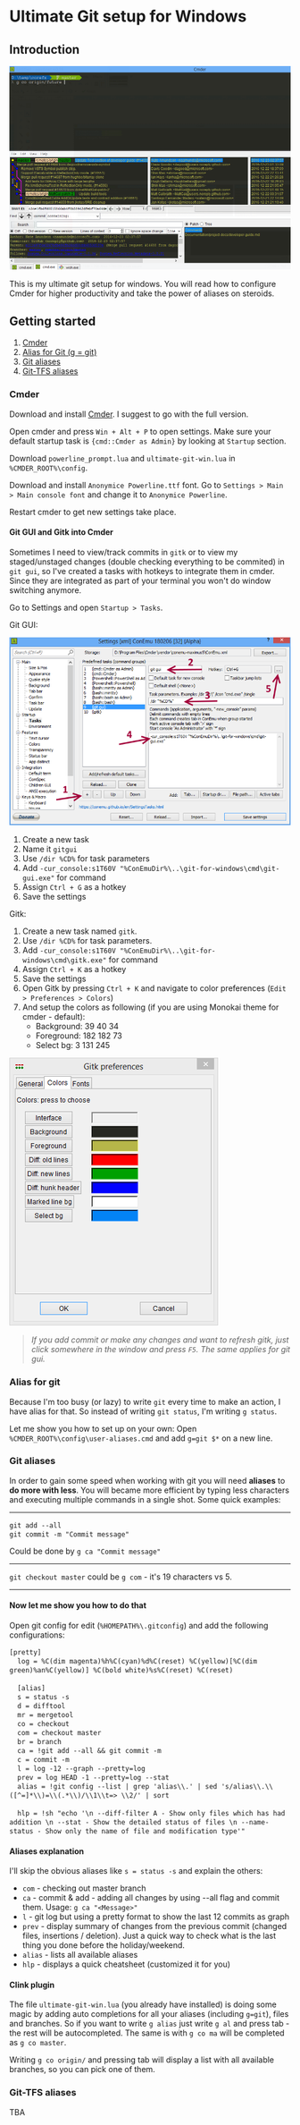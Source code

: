 # Ultimate Git setup for Windows

## Introduction
![Ultimate git setup for Windows](/images/preview.png)

This is my ultimate git setup for windows. You will read how to configure Cmder for higher productivity and take the power of aliases on steroids.

## Getting started
1. [Cmder](#cmder)
1. [Alias for Git (g = git)](#alias-for-git)
1. [Git aliases](#git-aliases)
1. [Git-TFS aliases](#git-tfs-aliases)

### Cmder
Download and install [Cmder](http://cmder.net/). I suggest to go with the full version.

Open cmder and press `Win + Alt + P` to open settings. Make sure your default startup task is `{cmd::Cmder as Admin}` by looking at `Startup` section.

Download `powerline_prompt.lua` and `ultimate-git-win.lua` in `%CMDER_ROOT%\config`.

Download and install `Anonymice Powerline.ttf` font. Go to `Settings > Main > Main console font` and change it to `Anonymice Powerline`.

Restart cmder to get new settings take place.

#### Git GUI and Gitk into Cmder
Sometimes I need to view/track commits in `gitk` or to view my staged/unstaged changes (double checking everything to be commited) in `git gui`, so I've created a tasks with hotkeys to integrate them in cmder. Since they are integrated as part of your terminal you won't do window switching anymore. 

Go to Settings and open `Startup > Tasks`.

Git GUI:

![Setting up git gui](/images/cmder-tasks.png)

1. Create a new task
1. Name it `gitgui`
1. Use `/dir %CD%` for task parameters
1. Add `-cur_console:s1T60V "%ConEmuDir%\..\git-for-windows\cmd\git-gui.exe"` for command
1. Assign `Ctrl + G` as a hotkey
1. Save the settings

Gitk:
1. Create a new task named `gitk`.
1. Use `/dir %CD%` for task parameters.
1. Add `-cur_console:s1T60V "%ConEmuDir%\..\git-for-windows\cmd\gitk.exe"` for command
1. Assign `Ctrl + K` as a hotkey
1. Save the settings
1. Open Gitk by pressing `Ctrl + K` and navigate to color preferences (`Edit > Preferences > Colors`)
1. And setup the colors as following (if you are using Monokai theme for cmder - default):
    - Background: 39 40 34 
    - Foreground: 182 182 73
    - Select bg: 3 131 245
    
![Configuring gitk colors](/images/gitk-colors.PNG)

> *If you add commit or make any changes and want to refresh gitk, just click somewhere in the window and press `F5`. The same applies for git gui.*

### Alias for git
Because I'm too busy (or lazy) to write `git` every time to make an action, I have alias for that. So instead of writing `git status`, I'm writing `g status`.

Let me show you how to set up on your own:
Open `%CMDER_ROOT%\config\user-aliases.cmd` and add
`g=git $*` on a new line.

### Git aliases
In order to gain some speed when working with git you will need **aliases** to **do more with less**. You will became more efficient by typing less characters and executing multiple commands in a single shot. Some quick examples:

---
```
git add --all
git commit -m "Commit message"
```
Could be done by `g ca "Commit message"`

--- 

`git checkout master` could be `g com` - it's 19 characters vs 5.

---

#### Now let me show you how to do that
Open git config for edit (`%HOMEPATH%\.gitconfig`) and add the following configurations:
```
[pretty]
  log = %C(dim magenta)%h%C(cyan)%d%C(reset) %C(yellow)[%C(dim green)%an%C(yellow)] %C(bold white)%s%C(reset) %C(reset)

  [alias]
  s = status -s
  d = difftool
  mr = mergetool
  co = checkout
  com = checkout master
  br = branch
  ca = !git add --all && git commit -m
  c = commit -m
  l = log -12 --graph --pretty=log
  prev = log HEAD -1 --pretty=log --stat
  alias = !git config --list | grep 'alias\\.' | sed 's/alias\\.\\([^=]*\\)=\\(.*\\)/\\1\\t=> \\2/' | sort
  
  hlp = !sh "echo '\n --diff-filter A - Show only files which has had addition \n --stat - Show the detailed status of files \n --name-status - Show only the name of file and modification type'"
```

#### Aliases explanation
I'll skip the obvious aliases like `s = status -s` and explain the others:
- `com` - checking out master branch
- `ca` - commit & add - adding all changes by using --all flag and commit them. Usage: `g ca "<Message>"`
- `l` - git log but using a pretty format to show the last 12 commits as graph
- `prev` - display summary of changes from the previous commit (changed files, insertions / deletion). Just a quick way to check what is the last thing you done before the holiday/weekend.
- `alias` - lists all available aliases
- `hlp` - displays a quick cheatsheet (customized it for you)

#### Clink plugin
The file `ultimate-git-win.lua` (you already have installed) is doing some magic by adding auto completions for all your aliases (including `g=git`), files and branches. So if you want to write `g alias` just write `g al` and press tab - the rest will be autocompleted. The same is with `g co ma` will be completed as `g co master`.

Writing `g co origin/` and pressing tab will display a list with all available branches, so you can pick one of them.

### Git-TFS aliases
TBA